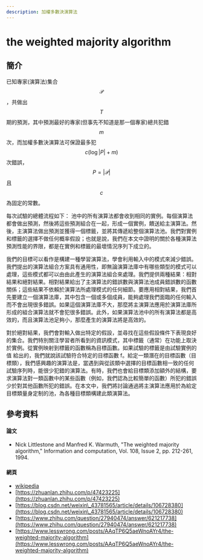 ```yaml
---
description: 加權多數決演算法
---
```


# the weighted majority algorithm

## 簡介

已知專家(演算法)集合$$\mathcal{P}$$，共做出$$T$$期的預測，其中預測最好的專家(但事先不知道是那一個專家)總共犯錯$$m$$次，而加權多數決演算法可保證最多犯$$c(\log|P|+m)$$次錯誤，$$P=|\mathcal{P}|$$且$$c$$為固定的常數。

每次試驗的總體流程如下： 池中的所有演算法都會收到相同的實例。每個演算法都會做出預測，然後將這些預測組合在一起，形成一個實例，饋送給主演算法。然後，主演算法做出預測並獲得一個標籤，並將其傳遞給整個演算法池。我們對實例和標籤的選擇不做任何概率假設；也就是說，我們在本文中證明的關於各種演算法預測性能的界限，都是在實例和標籤的最壞情況序列下成立的。

我們的目標可以看作是構建一種學習演算法，學會利用輸入中的模式來減少錯誤。我們提出的演算法組合方案具有通用性，即無論演算法庫中有哪些類型的模式可以處理，這些模式都可以由由此產生的演算法組合來處理。我們提供兩種結果：相對結果和絕對結果。相對結果給出了主演算法的錯誤數與演算法池成員錯誤數的函數關係；這些結果不依賴於演算法所處理模式的任何細節。要應用相對結果，我們首先要建立一個演算法庫，其中包含一個或多個成員，能夠處理我們面臨的任何輸入而不會出現很多錯誤。如果這個演算法庫不大，那麼將主演算法應用於演算法庫所形成的組合演算法就不會犯很多錯誤。此外，如果演算法池中的所有演算法都是高效的，而且演算法池足夠小，那麼產生的演算法將是高效的。

對於絕對結果，我們會對輸入做出特定的假設，並尋找在這些假設條件下表現良好的集合。我們特別關注學習者所看到的資訊模式，其中標籤（通常）在功能上取決於實例。從實例映射到標籤的函數稱為目標函數。如果試驗的標籤是由試驗實例的值 給出的，我們就說該試驗符合特定的目標函數 f。給定一類潛在的目標函數（目標類），我們感興趣的演算法是，當遇到與從該類中選擇的目標函數相一致的任何試驗序列時，能很少犯錯的演算法。有時，我們也會給目標類添加額外的結構，要求演算法對一類函數中的某些函數（例如，我們認為比較簡單的函數）所犯的錯誤少於對其他函數所犯的錯誤。在本文中，我們將討論通過將主演算法應用於為給定目標類量身定制的池，為各種目標類構建此類演算法。

## 參考資料

#### 論文

* Nick Littlestone and Manfred K. Warmuth,  "The weighted majority algorithm," Information and computation, Vol. 108, Issue 2, pp. 212-261, 1994.&#x20;

#### 網頁

* [wikipedia](https://en.wikipedia.org/wiki/Weighted\_majority\_algorithm\_\(machine\_learning\))
* [https://zhuanlan.zhihu.com/p/47423225](https://zhuanlan.zhihu.com/p/47423225)
* [https://blog.csdn.net/weixin\_43781565/article/details/106728380](https://blog.csdn.net/weixin\_43781565/article/details/106728380)
* [https://www.zhihu.com/question/27940474/answer/621217738](https://www.zhihu.com/question/27940474/answer/621217738)
* [https://www.lesswrong.com/posts/AAqTP6Q5aeWnoAYr4/the-weighted-majority-algorithm](https://www.lesswrong.com/posts/AAqTP6Q5aeWnoAYr4/the-weighted-majority-algorithm)
